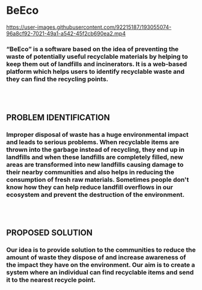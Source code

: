 <h1>BeEco</h1>

https://user-images.githubusercontent.com/92215187/193055074-96a8cf92-7021-49a1-a542-45f2cb690ea2.mp4

<h3>“BeEco” is a software based on the idea of preventing the waste of potentially useful recyclable
materials by helping to keep them out of landfills and incinerators. It is a web-based platform
which helps users to identify recyclable waste and they can find the recycling points.</h3>

<br><br>

<h2>PROBLEM IDENTIFICATION</h2>

<h3>Improper disposal of waste has a huge environmental impact and leads to serious problems.
When recyclable items are thrown into the garbage instead of recycling, they end up in landfills
and when these landfills are completely filled, new areas are transformed into new landfills
causing damage to their nearby communities and also helps in reducing the consumption of fresh
raw materials. Sometimes people don't know how they can help reduce landfill overflows in our
ecosystem and prevent the destruction of the environment.</h3>

<br><br>

<h2>PROPOSED SOLUTION</h2>
<h3>Our idea is to provide solution to the communities to reduce the amount of waste they dispose of
and increase awareness of the impact they have on the environment. Our aim is to create a
system where an individual can find recyclable items and send it to the nearest recycle point.</h3>




